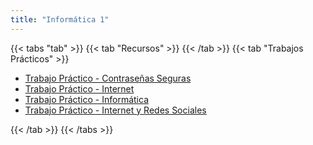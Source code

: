 ```yaml
---
title: "Informática 1"
---
```


{{< tabs "tab" >}}
{{< tab "Recursos" >}}
{{< /tab >}}
{{< tab "Trabajos Prácticos" >}}

- <a href="https://drive.google.com/open?id=1YmHHKll63bziMn47E6T_blmGqmQueqPn" target="_blank">Trabajo Práctico - Contraseñas Seguras</a>
- <a href="https://drive.google.com/file/d/1vPUaXnIIGoPT_4caGkSCNE-et77dOoss/view" target="_blank">Trabajo Práctico - Internet</a>
- <a href="https://drive.google.com/file/d/1l8g-Y_bszc0xvXh-_zreq0k8SxqwE909/view" target="_blank">Trabajo Práctico - Informática</a>
- <a href="https://drive.google.com/file/d/1d6lPZErCizZpv6ZR9uZIhSJPqMFK-71d/view" target="_blank">Trabajo Práctico - Internet y Redes Sociales</a>

{{< /tab >}}
{{< /tabs >}}

